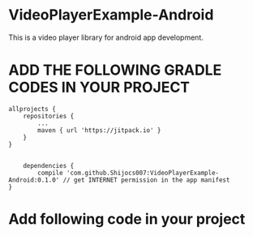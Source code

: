 # VideoPlayerExample-Android
This is a video player library for android app development.

# ADD THE FOLLOWING GRADLE CODES IN YOUR PROJECT

	allprojects {
		repositories {
			...
			maven { url 'https://jitpack.io' }
		}
	}
	
	
		dependencies {
	        compile 'com.github.Shijocs007:VideoPlayerExample-Android:0.1.0' // get INTERNET permission in the app manifest
	}

 

# Add following code in your project
